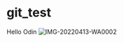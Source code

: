 # git_test

Hello Odin
![IMG-20220413-WA0002](https://user-images.githubusercontent.com/93192319/165224193-6fbd7aac-bd98-42ee-be51-9b3cc6c1e87f.jpg)
